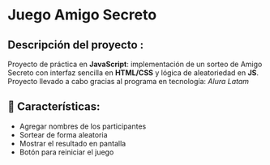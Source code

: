 <h1>Juego Amigo Secreto</h1>


## Descripción del proyecto :
Proyecto de práctica en **JavaScript**: implementación de un sorteo de Amigo Secreto con interfaz sencilla en **HTML/CSS** y lógica de aleatoriedad en **JS**. Proyecto llevado a cabo gracias al programa en tecnología: *Alura Latam*

## 📌 Características: 

- Agregar nombres de los participantes
- Sortear de forma aleatoria
- Mostrar el resultado en pantalla
- Botón para reiniciar el juego
